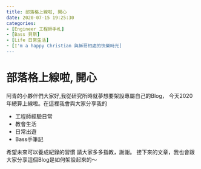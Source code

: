 ```yaml
---
title: 部落格上線啦, 開心
date: 2020-07-15 19:25:30
categories:
- [Engineer 工程師手札]
- [Bass 貝斯]
- [Life 日常生活]
- [I'm a happy Christian 與穌哥相處的快樂時光]
---
```


# 部落格上線啦, 開心
阿青的小夥伴們大家好,我從研究所時就夢想要架設專屬自己的Blog，
今天2020年總算上線啦。在這裡我會與大家分享我的

* 工程師經驗日常
* 教會生活
* 日常出遊
* Bass手筆記

希望未來可以養成紀錄的習慣
請大家多多指教，謝謝。
接下來的文章，我也會跟大家分享這個Blog是如何架設起來的～
